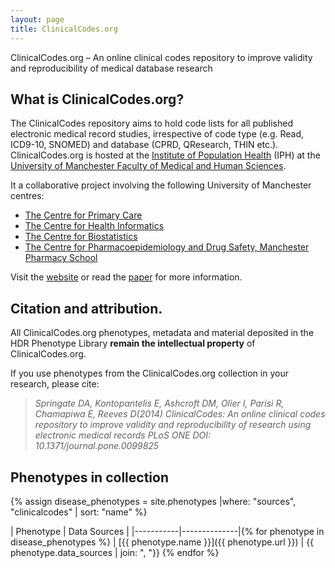 ```yaml
---
layout: page
title: ClinicalCodes.org 
---
```


ClinicalCodes.org – An online clinical codes repository to improve validity and reproducibility of medical database research

## What is ClinicalCodes.org?

The ClinicalCodes repository aims to hold code lists for all published electronic medical record studies, irrespective of code type (e.g. Read, ICD9-10, SNOMED) and database (CPRD, QResearch, THIN etc.). ClinicalCodes.org is hosted at the <a href="http://www.population-health.manchester.ac.uk/">Institute of Population Health</a> (IPH) at the <a href="http://www.mhs.manchester.ac.uk/">University of Manchester Faculty of Medical and Human Sciences</a>.

It a collaborative project involving the following University of Manchester centres:
<ul>
<li><a href="http://www.population-health.manchester.ac.uk/primarycare" target="_blank">The Centre for Primary Care</a></li>
<li><a href="http://www.population-health.manchester.ac.uk/healthinformatics" target="_blank">The Centre for Health Informatics</a></li>
<li><a href="http://www.population-health.manchester.ac.uk/biostatistics" target="_blank">The Centre for Biostatistics</a></li>
<li><a href="http://www.pharmacy.manchester.ac.uk/cpds" target="_blank">The Centre for Pharmacoepidemiology and Drug Safety, Manchester Pharmacy School</a></li>
</ul>

Visit the [website](https://clinicalcodes.rss.mhs.man.ac.uk/) or read the [paper](http://www.plosone.org/article/info%3Adoi%2F10.1371%2Fjournal.pone.0099825) for more information.


## Citation and attribution.

All ClinicalCodes.org phenotypes, metadata and material deposited in the HDR Phenotype Library __remain the intellectual property__ of ClinicalCodes.org. 

If you use phenotypes from the ClinicalCodes.org collection in your research, please cite:
  <blockquote>
    <cite>
      Springate DA, Kontopantelis E, Ashcroft DM, Olier I, Parisi R, Chamapiwa E, Reeves D(2014) <em>ClinicalCodes: An online clinical codes repository to improve validity and reproducibility of research using electronic medical records</em> PLoS ONE DOI: 10.1371/journal.pone.0099825
    </cite>
  </blockquote>

## Phenotypes in collection

{% assign disease_phenotypes = site.phenotypes |where: "sources", "clinicalcodes" | sort: "name" %}

| Phenotype | Data Sources |
|-----------|--------------|{% for phenotype in disease_phenotypes %}
| [{{ phenotype.name }}]({{ phenotype.url }}) | {{ phenotype.data_sources | join: ", "}} {% endfor %}

